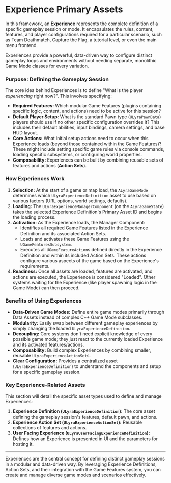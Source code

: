 # Experience Primary Assets

In this framework, an **Experience** represents the complete definition of a specific gameplay session or mode. It encapsulates the rules, content, features, and player configurations required for a particular scenario, such as Team Deathmatch, Capture the Flag, a tutorial level, or even the main menu frontend.

Experiences provide a powerful, data-driven way to configure distinct gameplay loops and environments without needing separate, monolithic Game Mode classes for every variation.

### Purpose: Defining the Gameplay Session

The core idea behind Experiences is to define "What is the player _experiencing_ right now?". This involves specifying:

* **Required Features:** Which modular Game Features (plugins containing specific logic, content, and actions) need to be active for this session?
* **Default Player Setup:** What is the standard Pawn type (`ULyraPawnData`) players should use if no other specific configuration overrides it? This includes their default abilities, input bindings, camera settings, and base HUD layout.
* **Core Actions:** What initial setup actions need to occur when this Experience loads (beyond those contained within the Game Features)? These might include setting specific game rules via console commands, loading specific subsystems, or configuring world properties.
* **Composability:** Experiences can be built by combining reusable sets of features and actions (**Action Sets**).

### How Experiences Work

1. **Selection:** At the start of a game or map load, the `ALyraGameMode` determines which `ULyraExperienceDefinition` asset to use based on various factors (URL options, world settings, defaults).
2. **Loading:** The `ULyraExperienceManagerComponent` (on the `ALyraGameState`) takes the selected Experience Definition's Primary Asset ID and begins the loading process.
3. **Activation:** As the Experience loads, the Manager Component:
   * Identifies all required Game Features listed in the Experience Definition and its associated Action Sets.
   * Loads and activates these Game Features using the `UGameFeaturesSubsystem`.
   * Executes all `UGameFeatureAction`s defined directly in the Experience Definition and within its included Action Sets. These actions configure various aspects of the game based on the Experience's requirements.
4. **Readiness:** Once all assets are loaded, features are activated, and actions are executed, the Experience is considered "Loaded". Other systems waiting for the Experience (like player spawning logic in the Game Mode) can then proceed.

### Benefits of Using Experiences

* **Data-Driven Game Modes:** Define entire game modes primarily through Data Assets instead of complex C++ Game Mode subclasses.
* **Modularity:** Easily swap between different gameplay experiences by simply changing the loaded `ULyraExperienceDefinition`.
* **Decoupling:** Core systems don't need explicit knowledge of every possible game mode; they just react to the currently loaded Experience and its activated features/actions.
* **Composability:** Build complex Experiences by combining smaller, reusable `ULyraExperienceActionSet`s.
* **Clear Configuration:** Provides a centralized asset (`ULyraExperienceDefinition`) to understand the components and setup for a specific gameplay session.

### Key Experience-Related Assets

This section will detail the specific asset types used to define and manage Experiences:

1. **Experience Definition (`ULyraExperienceDefinition`):** The core asset defining the gameplay session's features, default pawn, and actions.
2. **Experience Action Set (`ULyraExperienceActionSet`):** Reusable collections of features and actions.
3. **User Facing Experience (`ULyraUserFacingExperienceDefinition`):** Defines how an Experience is presented in UI and the parameters for hosting it.

***

Experiences are the central concept for defining distinct gameplay sessions in a modular and data-driven way. By leveraging Experience Definitions, Action Sets, and their integration with the Game Features system, you can create and manage diverse game modes and scenarios effectively.
